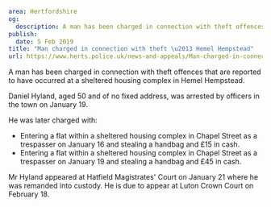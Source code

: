 ```yaml
area: Hertfordshire
og:
  description: A man has been charged in connection with theft offences that are reported to have occurred at a sheltered housing complex in Hemel Hempstead.
publish:
  date: 5 Feb 2019
title: "Man charged in connection with theft \u2013 Hemel Hempstead"
url: https://www.herts.police.uk/news-and-appeals/Man-charged-in-connection-with-theft-Hemel-Hempstead-2504
```

A man has been charged in connection with theft offences that are reported to have occurred at a sheltered housing complex in Hemel Hempstead.

Daniel Hyland, aged 50 and of no fixed address, was arrested by officers in the town on January 19.

He was later charged with:

 * Entering a flat within a sheltered housing complex in Chapel Street as a trespasser on January 16 and stealing a handbag and £15 in cash.
 * Entering a flat within a sheltered housing complex in Chapel Street as a trespasser on January 19 and stealing a handbag and £45 in cash.

Mr Hyland appeared at Hatfield Magistrates' Court on January 21 where he was remanded into custody. He is due to appear at Luton Crown Court on February 18.
